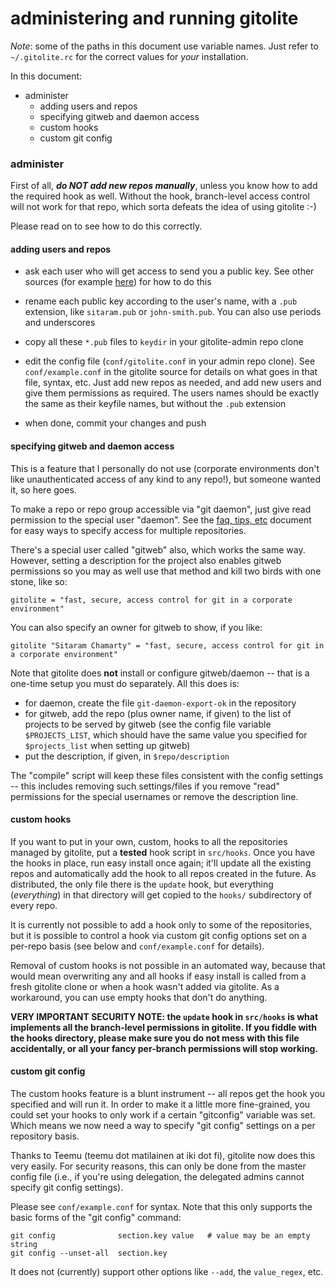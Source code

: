 # administering and running gitolite

*Note*: some of the paths in this document use variable names.  Just refer to
`~/.gitolite.rc` for the correct values for *your* installation.

In this document:

  * administer
      * adding users and repos
      * specifying gitweb and daemon access
      * custom hooks
      * custom git config

### administer

First of all, ***do NOT add new repos manually***, unless you know how to add
the required hook as well.  Without the hook, branch-level access control will
not work for that repo, which sorta defeats the idea of using gitolite :-)

Please read on to see how to do this correctly.

#### adding users and repos

  * ask each user who will get access to send you a public key.  See other
    sources (for example [here][genpub]) for how to do this

[genpub]: http://sitaramc.github.com/0-installing/2-access-gitolite.html#generating_a_public_key

  * rename each public key according to the user's name, with a `.pub`
    extension, like `sitaram.pub` or `john-smith.pub`.  You can also use
    periods and underscores

  * copy all these `*.pub` files to `keydir` in your gitolite-admin repo clone

  * edit the config file (`conf/gitolite.conf` in your admin repo clone).  See
    `conf/example.conf` in the gitolite source for details on what goes in
    that file, syntax, etc.  Just add new repos as needed, and add new users
    and give them permissions as required.  The users names should be exactly
    the same as their keyfile names, but without the `.pub` extension

  * when done, commit your changes and push

#### specifying gitweb and daemon access

This is a feature that I personally do not use (corporate environments don't
like unauthenticated access of any kind to any repo!), but someone wanted it,
so here goes.

To make a repo or repo group accessible via "git daemon", just give read
permission to the special user "daemon".  See the [faq, tips, etc][ss]
document for easy ways to specify access for multiple repositories.

[ss]: http://github.com/sitaramc/gitolite/blob/pu/doc/3-faq-tips-etc.mkd#gwd

There's a special user called "gitweb" also, which works the same way.
However, setting a description for the project also enables gitweb permissions
so you may as well use that method and kill two birds with one stone, like so:

    gitolite = "fast, secure, access control for git in a corporate environment"

You can also specify an owner for gitweb to show, if you like:

    gitolite "Sitaram Chamarty" = "fast, secure, access control for git in a corporate environment"

Note that gitolite does **not** install or configure gitweb/daemon -- that is
a one-time setup you must do separately.  All this does is:

  * for daemon, create the file `git-daemon-export-ok` in the repository
  * for gitweb, add the repo (plus owner name, if given) to the list of
    projects to be served by gitweb (see the config file variable
    `$PROJECTS_LIST`, which should have the same value you specified for
    `$projects_list` when setting up gitweb)
  * put the description, if given, in `$repo/description`

The "compile" script will keep these files consistent with the config settings
-- this includes removing such settings/files if you remove "read" permissions
for the special usernames or remove the description line.

#### custom hooks

If you want to put in your own, custom, hooks to all the repositories managed
by gitolite, put a **tested** hook script in `src/hooks`.  Once you have the
hooks in place, run easy install once again; it'll update all the existing
repos and automatically add the hook to all repos created in the future.
As distributed, the only file there is the `update` hook, but everything
(*everything*) in that directory will get copied to the `hooks/` subdirectory
of every repo.

It is currently not possible to add a hook only to some of the repositories,
but it is possible to control a hook via custom git config options set on a
per-repo basis (see below and `conf/example.conf` for details).

Removal of custom hooks is not possible in an automated way, because that
would mean overwriting any and all hooks if easy install is called from a
fresh gitolite clone or when a hook wasn't added via gitolite. As a workaround,
you can use empty hooks that don't do anything.

**VERY IMPORTANT SECURITY NOTE:  the `update` hook in `src/hooks` is what
implements all the branch-level permissions in gitolite.  If you fiddle with
the hooks directory, please make sure you do not mess with this file
accidentally, or all your fancy per-branch permissions will stop working.**

#### custom git config

The custom hooks feature is a blunt instrument -- all repos get the hook you
specified and will run it.  In order to make it a little more fine-grained,
you could set your hooks to only work if a certain "gitconfig" variable was
set.  Which means we now need a way to specify "git config" settings on a per
repository basis.

Thanks to Teemu (teemu dot matilainen at iki dot fi), gitolite now does this
very easily.  For security reasons, this can only be done from the master
config file (i.e., if you're using delegation, the delegated admins cannot
specify git config settings).

Please see `conf/example.conf` for syntax.  Note that this only supports the
basic forms of the "git config" command:

    git config              section.key value   # value may be an empty string
    git config --unset-all  section.key

It does not (currently) support other options like `--add`, the `value_regex`,
etc.
